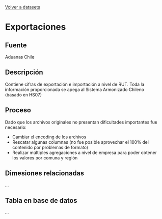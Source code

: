 [Volver a datasets](../datasets.md)

# Exportaciones

## Fuente

Aduanas Chile

## Descripción

Contiene cifras de exportación e importación a nivel de RUT. Toda la información proporcionada se apega al Sistema Armonizado Chileno (basado en HS07)

## Proceso

Dado que los archivos originales no presentan dificultades importantes fue necesario:
* Cambiar el encoding de los archivos
* Rescatar algunas columnas (no fue posible aprovechar el 100% del contenido por problemas de formato)
* Realizar múltiples agregaciones a nivel de empresa para poder obtener los valores por comuna y región

## Dimesiones relacionadas
...

## Tabla en base de datos
...


